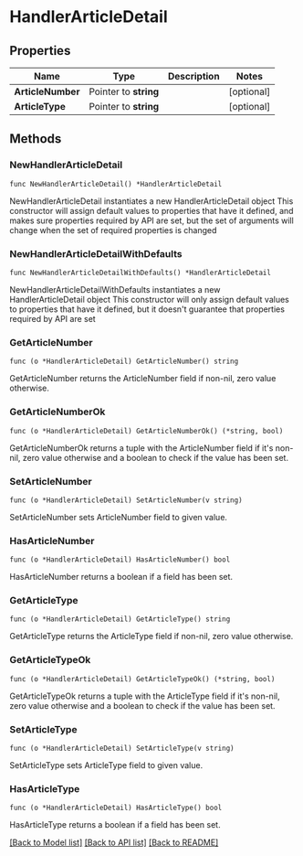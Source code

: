 # HandlerArticleDetail

## Properties

Name | Type | Description | Notes
------------ | ------------- | ------------- | -------------
**ArticleNumber** | Pointer to **string** |  | [optional] 
**ArticleType** | Pointer to **string** |  | [optional] 

## Methods

### NewHandlerArticleDetail

`func NewHandlerArticleDetail() *HandlerArticleDetail`

NewHandlerArticleDetail instantiates a new HandlerArticleDetail object
This constructor will assign default values to properties that have it defined,
and makes sure properties required by API are set, but the set of arguments
will change when the set of required properties is changed

### NewHandlerArticleDetailWithDefaults

`func NewHandlerArticleDetailWithDefaults() *HandlerArticleDetail`

NewHandlerArticleDetailWithDefaults instantiates a new HandlerArticleDetail object
This constructor will only assign default values to properties that have it defined,
but it doesn't guarantee that properties required by API are set

### GetArticleNumber

`func (o *HandlerArticleDetail) GetArticleNumber() string`

GetArticleNumber returns the ArticleNumber field if non-nil, zero value otherwise.

### GetArticleNumberOk

`func (o *HandlerArticleDetail) GetArticleNumberOk() (*string, bool)`

GetArticleNumberOk returns a tuple with the ArticleNumber field if it's non-nil, zero value otherwise
and a boolean to check if the value has been set.

### SetArticleNumber

`func (o *HandlerArticleDetail) SetArticleNumber(v string)`

SetArticleNumber sets ArticleNumber field to given value.

### HasArticleNumber

`func (o *HandlerArticleDetail) HasArticleNumber() bool`

HasArticleNumber returns a boolean if a field has been set.

### GetArticleType

`func (o *HandlerArticleDetail) GetArticleType() string`

GetArticleType returns the ArticleType field if non-nil, zero value otherwise.

### GetArticleTypeOk

`func (o *HandlerArticleDetail) GetArticleTypeOk() (*string, bool)`

GetArticleTypeOk returns a tuple with the ArticleType field if it's non-nil, zero value otherwise
and a boolean to check if the value has been set.

### SetArticleType

`func (o *HandlerArticleDetail) SetArticleType(v string)`

SetArticleType sets ArticleType field to given value.

### HasArticleType

`func (o *HandlerArticleDetail) HasArticleType() bool`

HasArticleType returns a boolean if a field has been set.


[[Back to Model list]](../README.md#documentation-for-models) [[Back to API list]](../README.md#documentation-for-api-endpoints) [[Back to README]](../README.md)


